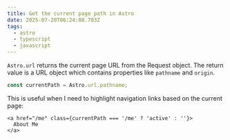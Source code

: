 ```yaml
---
title: Get the current page path in Astro
date: 2025-07-20T06:24:08.703Z
tags:
  - astro
  - typescript
  - javascript
---
```


`Astro.url` returns the current page URL from the Request object. The return value is a URL object which contains properties like `pathname` and `origin`.

```js
const currentPath = Astro.url.pathname;
```

This is useful when I need to highlight navigation links based on the current page:

```astro
<a href="/me" class={currentPath === '/me' ? 'active' : ''}>
  About Me
</a>
```
